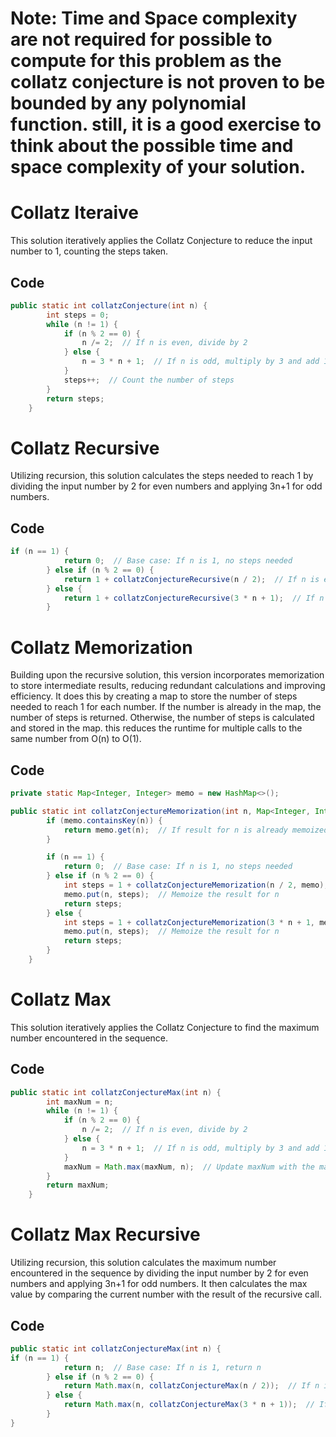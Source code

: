 # Note: Time and Space complexity are not required for possible to compute for this problem as the collatz conjecture is not proven to be bounded by any polynomial function. still, it is a good exercise to think about the possible time and space complexity of your solution.

# Collatz Iteraive

This solution iteratively applies the Collatz Conjecture to reduce the input number to 1, counting the steps taken. 

## Code

```java
public static int collatzConjecture(int n) {
        int steps = 0;
        while (n != 1) {
            if (n % 2 == 0) {
                n /= 2;  // If n is even, divide by 2
            } else {
                n = 3 * n + 1;  // If n is odd, multiply by 3 and add 1
            }
            steps++;  // Count the number of steps
        }
        return steps;
    }

```

# Collatz Recursive

Utilizing recursion, this solution calculates the steps needed to reach 1 by dividing the input number by 2 for even numbers and applying 3n+1 for odd numbers. 

## Code

```java
if (n == 1) {
            return 0;  // Base case: If n is 1, no steps needed
        } else if (n % 2 == 0) {
            return 1 + collatzConjectureRecursive(n / 2);  // If n is even, recurse with n/2
        } else {
            return 1 + collatzConjectureRecursive(3 * n + 1);  // If n is odd, recurse with 3n+1
        }
```

# Collatz Memorization

Building upon the recursive solution, this version incorporates memorization to store intermediate results, reducing redundant calculations and improving efficiency. It does this by creating a map to store the number of steps needed to reach 1 for each number. If the number is already in the map, the number of steps is returned. Otherwise, the number of steps is calculated and stored in the map. this reduces the runtime for multiple calls to the same number from O(n) to O(1).

## Code

```java
private static Map<Integer, Integer> memo = new HashMap<>();

public static int collatzConjectureMemorization(int n, Map<Integer, Integer> memo) {
        if (memo.containsKey(n)) {
            return memo.get(n);  // If result for n is already memoized, return it
        }

        if (n == 1) {
            return 0;  // Base case: If n is 1, no steps needed
        } else if (n % 2 == 0) {
            int steps = 1 + collatzConjectureMemorization(n / 2, memo);  // If n is even, recurse with n/2
            memo.put(n, steps);  // Memoize the result for n
            return steps;
        } else {
            int steps = 1 + collatzConjectureMemorization(3 * n + 1, memo);  // If n is odd, recurse with 3n+1
            memo.put(n, steps);  // Memoize the result for n
            return steps;
        }
    }

```

# Collatz Max

 This solution iteratively applies the Collatz Conjecture to find the maximum number encountered in the sequence. 

## Code

```java
public static int collatzConjectureMax(int n) {
        int maxNum = n;
        while (n != 1) {
            if (n % 2 == 0) {
                n /= 2;  // If n is even, divide by 2
            } else {
                n = 3 * n + 1;  // If n is odd, multiply by 3 and add 1
            }
            maxNum = Math.max(maxNum, n);  // Update maxNum with the maximum value encountered
        }
        return maxNum;
    }
```

# Collatz Max Recursive

Utilizing recursion, this solution calculates the maximum number encountered in the sequence by dividing the input number by 2 for even numbers and applying 3n+1 for odd numbers. It then calculates the max value by comparing the current number with the result of the recursive call.

## Code

```java
public static int collatzConjectureMax(int n) {
if (n == 1) {
            return n;  // Base case: If n is 1, return n
        } else if (n % 2 == 0) {
            return Math.max(n, collatzConjectureMax(n / 2));  // If n is even, recurse with n/2
        } else {
            return Math.max(n, collatzConjectureMax(3 * n + 1));  // If n is odd, recurse with 3n+1
        }
}
```